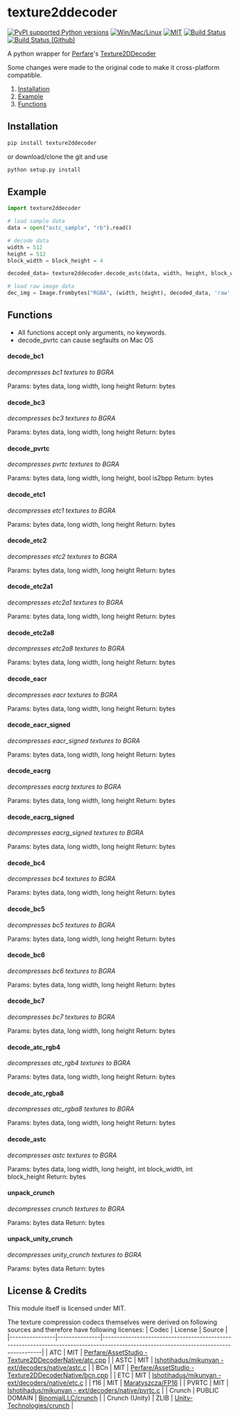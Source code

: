 # texture2ddecoder

[![PyPI supported Python versions](https://img.shields.io/pypi/pyversions/UnityPy.svg)](https://pypi.python.org/pypi/texture2ddecoder)
[![Win/Mac/Linux](https://img.shields.io/badge/platform-windows%20%7C%20macos%20%7C%20linux-informational)]()
[![MIT](https://img.shields.io/pypi/l/UnityPy.svg)](https://github.com/K0lb3/texture2ddecoder/blob/master/LICENSE)
[![Build Status](https://travis-ci.com/K0lb3/texture2ddecoder.svg?branch=master)](https://travis-ci.com/K0lb3/texture2ddecoder)
[![Build Status (Github)](https://github.com/K0lb3/texture2ddecoder/workflows/Test%20and%20Publish/badge.svg?branch=master)](https://github.com/K0lb3/texture2ddecoder/actions?query=workflow%3A%22Test+and+Publish%22)

A python wrapper for [Perfare](https://github.com/Perfare)'s [Texture2DDecoder](https://github.com/Perfare/AssetStudio/tree/master/Texture2DDecoder)

Some changes were made to the original code to make it cross-platform compatible.

1. [Installation](https://github.com/K0lb3/texture2ddecoder#installation)
2. [Example](https://github.com/K0lb3/texture2ddecoder#example)
3. [Functions](https://github.com/K0lb3/texture2ddecoder#functions)

## Installation

```cmd
pip install texture2ddecoder
```

or download/clone the git and use

```cmd
python setup.py install
```

## Example

```python
import texture2ddecoder

# load sample data
data = open("astc_sample", "rb").read()

# decode data
width = 512
height = 512
block_width = block_height = 4

decoded_data= texture2ddecoder.decode_astc(data, width, height, block_width, block_height)

# load raw image data
dec_img = Image.frombytes("RGBA", (width, height), decoded_data, 'raw', ("BGRA"))
```

## Functions

* All functions accept only arguments, no keywords.
* decode_pvrtc can cause segfaults on Mac OS

#### decode_bc1

*decompresses bc1 textures to BGRA*

Params: bytes data, long width, long height
Return: bytes

#### decode_bc3

*decompresses bc3 textures to BGRA*

Params: bytes data, long width, long height
Return: bytes

#### decode_pvrtc

*decompresses pvrtc textures to BGRA*

Params: bytes data, long width, long height, bool is2bpp
Return: bytes

#### decode_etc1

*decompresses etc1 textures to BGRA*

Params: bytes data, long width, long height
Return: bytes

#### decode_etc2

*decompresses etc2 textures to BGRA*

Params: bytes data, long width, long height
Return: bytes

#### decode_etc2a1

*decompresses etc2a1 textures to BGRA*

Params: bytes data, long width, long height
Return: bytes

#### decode_etc2a8

*decompresses etc2a8 textures to BGRA*

Params: bytes data, long width, long height
Return: bytes

#### decode_eacr

*decompresses eacr textures to BGRA*

Params: bytes data, long width, long height
Return: bytes

#### decode_eacr_signed

*decompresses eacr_signed textures to BGRA*

Params: bytes data, long width, long height
Return: bytes

#### decode_eacrg

*decompresses eacrg textures to BGRA*

Params: bytes data, long width, long height
Return: bytes

#### decode_eacrg_signed

*decompresses eacrg_signed textures to BGRA*

Params: bytes data, long width, long height
Return: bytes

#### decode_bc4

*decompresses bc4 textures to BGRA*

Params: bytes data, long width, long height
Return: bytes

#### decode_bc5

*decompresses bc5 textures to BGRA*

Params: bytes data, long width, long height
Return: bytes

#### decode_bc6

*decompresses bc6 textures to BGRA*

Params: bytes data, long width, long height
Return: bytes

#### decode_bc7

*decompresses bc7 textures to BGRA*

Params: bytes data, long width, long height
Return: bytes

#### decode_atc_rgb4

*decompresses atc_rgb4 textures to BGRA*

Params: bytes data, long width, long height
Return: bytes

#### decode_atc_rgba8

*decompresses atc_rgba8 textures to BGRA*

Params: bytes data, long width, long height
Return: bytes

#### decode_astc

*decompresses astc textures to BGRA*

Params: bytes data, long width, long height, int block_width, int block_height
Return: bytes

#### unpack_crunch

*decompresses crunch textures to BGRA*

Params: bytes data
Return: bytes

#### unpack_unity_crunch

*decompresses unity_crunch textures to BGRA*

Params: bytes data
Return: bytes

## License & Credits

This module itself is licensed under MIT.

The texture compression codecs themselves were derived on following sources and therefore have following licenses:
| Codec          | License       | Source                                                                                                                                |
|----------------|---------------|---------------------------------------------------------------------------------------------------------------------------------------|
| ATC            | MIT           | [Perfare/AssetStudio - Texture2DDecoderNative/atc.cpp](https://github.com/Perfare/AssetStudio/tree/master/atc.cpp)                    |
| ASTC           | MIT           | [Ishotihadus/mikunyan - ext/decoders/native/astc.c](https://github.com/Ishotihadus/mikunyan/tree/master/ext/decoders/native/astc.c)   |
| BCn            | MIT           | [Perfare/AssetStudio - Texture2DDecoderNative/bcn.cpp](https://github.com/Perfare/AssetStudio/tree/master/bcn.cpp)                    |
| ETC            | MIT           | [Ishotihadus/mikunyan - ext/decoders/native/etc.c](https://github.com/Ishotihadus/mikunyan/tree/master/ext/decoders/native/etc.c)     |
| f16            | MIT           | [Maratyszcza/FP16](https://github.com/Maratyszcza/FP16)                                                                               |
| PVRTC          | MIT           | [Ishotihadus/mikunyan - ext/decoders/native/pvrtc.c](https://github.com/Ishotihadus/mikunyan/tree/master/ext/decoders/native/pvrtc.c) |
| Crunch         | PUBLIC DOMAIN | [BinomialLLC/crunch](https://github.com/BinomialLLC/crunch)                                                                           |
| Crunch (Unity) | ZLIB          | [Unity-Technologies/crunch](https://github.com/Unity-Technologies/crunch)                                                             |
